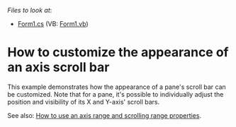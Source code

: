 <!-- default file list -->
*Files to look at*:

* [Form1.cs](./CS/ScrollBarAppearance/Form1.cs) (VB: [Form1.vb](./VB/ScrollBarAppearance/Form1.vb))
<!-- default file list end -->
# How to customize the appearance of an axis scroll bar


<p>This example demonstrates how the appearance of a pane's scroll bar can be customized. Note that for a pane, it's possible to individually adjust the position and visibility of its X and Y-axis' scroll bars.</p><p>See also: <a href="https://www.devexpress.com/Support/Center/p/E1383">How to use an axis range and scrolling range properties</a>.</p>

<br/>


